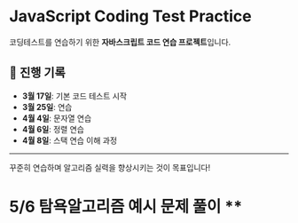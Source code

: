 # JavaScript Coding Test Practice

코딩테스트를 연습하기 위한 **자바스크립트 코드 연습 프로젝트**입니다.

## 📅 진행 기록

- **3월 17일**: 기본 코드 테스트 시작
- **3월 25일**: 연습
- **4월 4일**: 문자열 연습
- **4월 6일**: 정렬 연습
- **4월 8일**: 스택 연습 이해 과정

---

꾸준히 연습하며 알고리즘 실력을 향상시키는 것이 목표입니다!

# 5/6 탐욕알고리즘 예시 문제 풀이 \*\*
